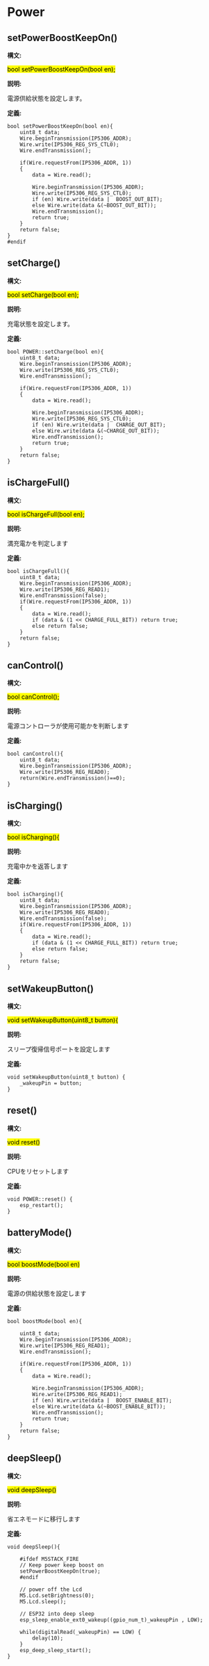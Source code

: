 # Power

## setPowerBoostKeepOn()

**構文:**

<mark>bool setPowerBoostKeepOn(bool en);</mark>

**説明:**

電源供給状態を設定します。

**定義:**

```arduino
bool setPowerBoostKeepOn(bool en){
	uint8_t data;
	Wire.beginTransmission(IP5306_ADDR);
	Wire.write(IP5306_REG_SYS_CTL0);
	Wire.endTransmission();

	if(Wire.requestFrom(IP5306_ADDR, 1))
	{
		data = Wire.read();

		Wire.beginTransmission(IP5306_ADDR);
		Wire.write(IP5306_REG_SYS_CTL0);
		if (en) Wire.write(data |  BOOST_OUT_BIT); 
		else Wire.write(data &(~BOOST_OUT_BIT));  
		Wire.endTransmission();
		return true;
	}
	return false;
}
#endif
```

## setCharge()

**構文:**

<mark>bool setCharge(bool en);</mark>

**説明:**

充電状態を設定します。

**定義:**

```arduino
bool POWER::setCharge(bool en){
	uint8_t data;
	Wire.beginTransmission(IP5306_ADDR);
	Wire.write(IP5306_REG_SYS_CTL0);
	Wire.endTransmission();

	if(Wire.requestFrom(IP5306_ADDR, 1))
	{
		data = Wire.read();

		Wire.beginTransmission(IP5306_ADDR);
		Wire.write(IP5306_REG_SYS_CTL0);
		if (en) Wire.write(data |  CHARGE_OUT_BIT);
		else Wire.write(data &(~CHARGE_OUT_BIT));
		Wire.endTransmission();
		return true;
	}
	return false;
}
```

## isChargeFull()

**構文:**

<mark>bool isChargeFull(bool en);</mark>

**説明:**

満充電かを判定します

**定義:**

```arduino
bool isChargeFull(){
	uint8_t data;
	Wire.beginTransmission(IP5306_ADDR);
	Wire.write(IP5306_REG_READ1);
	Wire.endTransmission(false);
	if(Wire.requestFrom(IP5306_ADDR, 1))
	{
		data = Wire.read();
		if (data & (1 << CHARGE_FULL_BIT)) return true;
		else return false;
	}
	return false;
}
```

## canControl()

**構文:**

<mark>bool canControl();</mark>

**説明:**

電源コントローラが使用可能かを判断します

**定義:**

```arduino
bool canControl(){
	uint8_t data;
	Wire.beginTransmission(IP5306_ADDR);
	Wire.write(IP5306_REG_READ0);
	return(Wire.endTransmission()==0);
}
```

## isCharging()

**構文:**

<mark>bool isCharging(){</mark>

**説明:**

充電中かを返答します

**定義:**

```arduino
bool isCharging(){
	uint8_t data;
	Wire.beginTransmission(IP5306_ADDR);
	Wire.write(IP5306_REG_READ0);
	Wire.endTransmission(false);
	if(Wire.requestFrom(IP5306_ADDR, 1))
	{
		data = Wire.read();
		if (data & (1 << CHARGE_FULL_BIT)) return true;
		else return false;
	}
	return false;
}
```


## setWakeupButton()

**構文:**

<mark>void setWakeupButton(uint8_t button){</mark>

**説明:**

スリープ復帰信号ポートを設定します

**定義:**

```arduino
void setWakeupButton(uint8_t button) {
	_wakeupPin = button;
}
```

## reset()

**構文:**

<mark>void reset()</mark>

**説明:**

CPUをリセットします

**定義:**

```arduino
void POWER::reset() {
	esp_restart();
}
```


## batteryMode()

**構文:**

<mark>bool boostMode(bool en)</mark>

**説明:**

電源の供給状態を設定します

**定義:**

```arduino
bool boostMode(bool en){

	uint8_t data;
	Wire.beginTransmission(IP5306_ADDR);
	Wire.write(IP5306_REG_READ1);
	Wire.endTransmission();

	if(Wire.requestFrom(IP5306_ADDR, 1))
	{
		data = Wire.read();

		Wire.beginTransmission(IP5306_ADDR);
		Wire.write(IP5306_REG_READ1);
		if (en) Wire.write(data |  BOOST_ENABLE_BIT);
		else Wire.write(data &(~BOOST_ENABLE_BIT));
		Wire.endTransmission();
		return true;
	}
	return false;
}
```


## deepSleep()

**構文:**

<mark>void deepSleep()</mark>

**説明:**

省エネモードに移行します

**定義:**

```arduino
void deepSleep(){

	#ifdef M5STACK_FIRE
	// Keep power keep boost on
	setPowerBoostKeepOn(true);
	#endif

	// power off the Lcd
	M5.Lcd.setBrightness(0);
	M5.Lcd.sleep();

	// ESP32 into deep sleep
	esp_sleep_enable_ext0_wakeup((gpio_num_t)_wakeupPin , LOW);

	while(digitalRead(_wakeupPin) == LOW) {
		delay(10);
	}
	esp_deep_sleep_start();
}
```